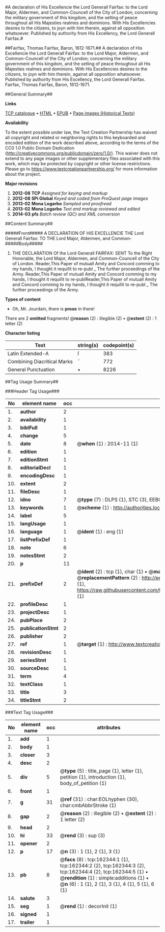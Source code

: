 #A declaration of His Excellencie the Lord Generall Fairfax: to the Lord Major, Aldermen, and Common-Councell of the City of London; concerning the military government of this kingdom, and the setling of peace throughout all His Majesties realmes and dominions. With His Excellencies desires to the citizens, to joyn with him therein, against all opposition whatsoever. Published by authority from His Excellency, the Lord Generall Fairfax.#

##Fairfax, Thomas Fairfax, Baron, 1612-1671.##
A declaration of His Excellencie the Lord Generall Fairfax: to the Lord Major, Aldermen, and Common-Councell of the City of London; concerning the military government of this kingdom, and the setling of peace throughout all His Majesties realmes and dominions. With His Excellencies desires to the citizens, to joyn with him therein, against all opposition whatsoever. Published by authority from His Excellency, the Lord Generall Fairfax.
Fairfax, Thomas Fairfax, Baron, 1612-1671.

##General Summary##

**Links**

[TCP catalogue](http://www.ota.ox.ac.uk/tcp/)  • 
[HTML](http://tei.it.ox.ac.uk/tcp/Texts-HTML/free/A84/A84687.html)  • 
[EPUB](http://tei.it.ox.ac.uk/tcp/Texts-EPUB/free/A84/A84687.epub) • 
[Page images (Historical Texts)](https://historicaltexts.jisc.ac.uk/eebo-99862495e)

**Availability**

To the extent possible under law, the Text Creation Partnership has waived all copyright and related or neighboring rights to this keyboarded and encoded edition of the work described above, according to the terms of the CC0 1.0 Public Domain Dedication (http://creativecommons.org/publicdomain/zero/1.0/). This waiver does not extend to any page images or other supplementary files associated with this work, which may be protected by copyright or other license restrictions. Please go to https://www.textcreationpartnership.org/ for more information about the project.

**Major revisions**

1. __2012-08__ __TCP__ *Assigned for keying and markup*
1. __2012-08__ __SPi Global__ *Keyed and coded from ProQuest page images*
1. __2013-02__ __Mona Logarbo__ *Sampled and proofread*
1. __2013-02__ __Mona Logarbo__ *Text and markup reviewed and edited*
1. __2014-03__ __pfs__ *Batch review (QC) and XML conversion*

##Content Summary##

#####Front#####
A DECLARATION OF HIS EXCELLENCIE THE Lord Generall Fairfax: TO THE Lord Major, Aldermen, and Common-
#####Body#####

1. THE DECLARATION Of the Lord Generall FAIRFAX: SENT To the Right Honorable, the Lord Major, Aldermen, and Common-Councell of the City of London.
Reader,This Paper of mutuall Amity and Concord comming to my hands, I thought it requiſit to re-publ
    _ The further proceedings of the Army.
Reader,This Paper of mutuall Amity and Concord comming to my hands, I thought it requiſit to re-publReader,This Paper of mutuall Amity and Concord comming to my hands, I thought it requiſit to re-publ
    _ The further proceedings of the Army.

**Types of content**

  * Oh, Mr. Jourdain, there is **prose** in there!

There are 2 **omitted** fragments! 
 @__reason__ (2) : illegible (2)  •  @__extent__ (2) : 1 letter (2)

**Character listing**


|Text|string(s)|codepoint(s)|
|---|---|---|
|Latin Extended-A|ſ|383|
|Combining             Diacritical Marks|̄|772|
|General Punctuation|•|8226|

##Tag Usage Summary##

###Header Tag Usage###

|No|element name|occ|attributes|
|---|---|---|---|
|1.|__author__|2||
|2.|__availability__|1||
|3.|__biblFull__|1||
|4.|__change__|5||
|5.|__date__|8| @__when__ (1) : 2014-11 (1)|
|6.|__edition__|1||
|7.|__editionStmt__|1||
|8.|__editorialDecl__|1||
|9.|__encodingDesc__|1||
|10.|__extent__|2||
|11.|__fileDesc__|1||
|12.|__idno__|7| @__type__ (7) : DLPS (1), STC (3), EEBO-CITATION (1), PROQUEST (1), VID (1)|
|13.|__keywords__|1| @__scheme__ (1) : http://authorities.loc.gov/ (1)|
|14.|__label__|5||
|15.|__langUsage__|1||
|16.|__language__|1| @__ident__ (1) : eng (1)|
|17.|__listPrefixDef__|1||
|18.|__note__|6||
|19.|__notesStmt__|2||
|20.|__p__|11||
|21.|__prefixDef__|2| @__ident__ (2) : tcp (1), char (1)  •  @__matchPattern__ (2) : ([0-9\-]+):([0-9IVX]+) (1), (.+) (1)  •  @__replacementPattern__ (2) : http://eebo.chadwyck.com/downloadtiff?vid=$1&page=$2 (1), https://raw.githubusercontent.com/textcreationpartnership/Texts/master/tcpchars.xml#$1 (1)|
|22.|__profileDesc__|1||
|23.|__projectDesc__|1||
|24.|__pubPlace__|2||
|25.|__publicationStmt__|2||
|26.|__publisher__|2||
|27.|__ref__|1| @__target__ (1) : http://www.textcreationpartnership.org/docs/. (1)|
|28.|__revisionDesc__|1||
|29.|__seriesStmt__|1||
|30.|__sourceDesc__|1||
|31.|__term__|4||
|32.|__textClass__|1||
|33.|__title__|3||
|34.|__titleStmt__|2||


###Text Tag Usage###

|No|element name|occ|attributes|
|---|---|---|---|
|1.|__add__|1||
|2.|__body__|1||
|3.|__closer__|3||
|4.|__desc__|2||
|5.|__div__|5| @__type__ (5) : title_page (1), letter (1), petition (1), introduction (1), body_of_petition (1)|
|6.|__front__|1||
|7.|__g__|31| @__ref__ (31) : char:EOLhyphen (30), char:cmbAbbrStroke (1)|
|8.|__gap__|2| @__reason__ (2) : illegible (2)  •  @__extent__ (2) : 1 letter (2)|
|9.|__head__|2||
|10.|__hi__|33| @__rend__ (3) : sup (3)|
|11.|__opener__|2||
|12.|__p__|17| @__n__ (3) : 1 (1), 2 (1), 3 (1)|
|13.|__pb__|8| @__facs__ (8) : tcp:162344:1 (1), tcp:162344:2 (2), tcp:162344:3 (2), tcp:162344:4 (2), tcp:162344:5 (1)  •  @__rendition__ (1) : simple:additions (1)  •  @__n__ (6) : 1 (1), 2 (1), 3 (1), 4 (1), 5 (1), 6 (1)|
|14.|__salute__|3||
|15.|__seg__|1| @__rend__ (1) : decorInit (1)|
|16.|__signed__|1||
|17.|__trailer__|1||
